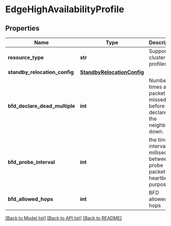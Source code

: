 # EdgeHighAvailabilityProfile

## Properties
Name | Type | Description | Notes
------------ | ------------- | ------------- | -------------
**resource_type** | **str** | Supported cluster profiles. | 
**standby_relocation_config** | [**StandbyRelocationConfig**](StandbyRelocationConfig.md) |  | [optional] 
**bfd_declare_dead_multiple** | **int** | Number of times a packet is missed before BFD declares the neighbor down. | [optional] [default to 3]
**bfd_probe_interval** | **int** | the time interval (in millisec) between probe packets for heartbeat purpose | [optional] [default to 1000]
**bfd_allowed_hops** | **int** | BFD allowed hops | [optional] [default to 255]

[[Back to Model list]](../README.md#documentation-for-models) [[Back to API list]](../README.md#documentation-for-api-endpoints) [[Back to README]](../README.md)

